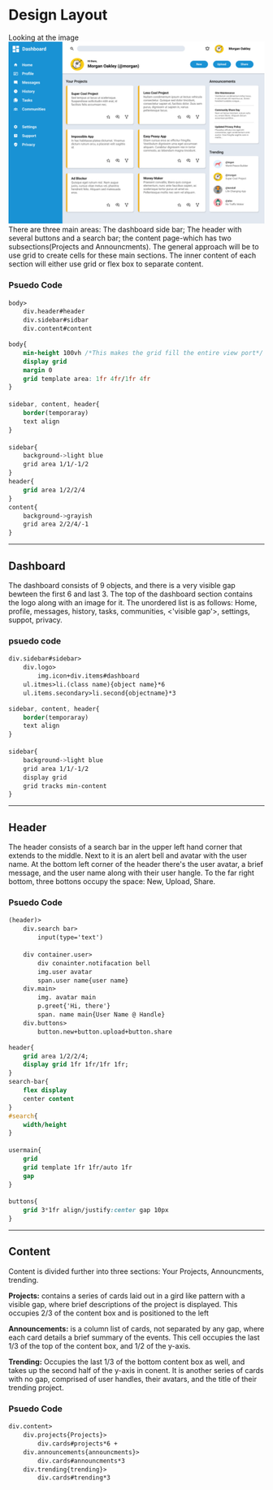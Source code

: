 # Design Layout
Looking at the image 
![dashboard-template](dashboard-project.png)
There are three main areas: The dashboard side bar; The header with several buttons and a search bar; the content page-which has two subsections(Projects and Announcments). The general approach will be to use grid to create cells for these main sections. The inner content of each section will either use grid or flex box to separate content.

### Psuedo Code
```html
body>
    div.header#header
    div.sidebar#sidbar
    div.content#content
```
```css
body{
    min-height 100vh /*This makes the grid fill the entire view port*/
    display grid
    margin 0
    grid template area: 1fr 4fr/1fr 4fr
}

sidebar, content, header{
    border(temporaray)
    text align
}

sidebar{
    background->light blue
    grid area 1/1/-1/2
}
header{
    grid area 1/2/2/4
}
content{
    background->grayish
    grid area 2/2/4/-1
}
```

---

## Dashboard

The dashboard consists of 9 objects, and there is a very visible gap bewteen the first 6 and last 3.
The top of the dashboard section contains the logo along with an image for it.
The unordered list is as follows: Home, profile, messages, history, tasks, communities, <'visible gap'>,
settings, suppot, privacy.


### psuedo code

```html
div.sidebar#sidebar>
    div.logo>
        img.icon+div.items#dashboard
    ul.itmes>li.(class name){object name}*6
    ul.items.secondary>li.second{objectname}*3
```
```css
sidebar, content, header{
    border(temporaray)
    text align
}

sidebar{
    background->light blue
    grid area 1/1/-1/2
    display grid
    grid tracks min-content
}
```

---

## Header
The header consists of a search bar in the upper left hand corner that extends to the middle. Next to it is an
alert bell and avatar with the user name. At the bottom left corner of the header there's the user avatar, a
brief message, and the user name along with their user hangle. To the far right bottom, three bottons occupy the
space: New, Upload, Share.

### Psuedo Code
```html
(header)>
    div.search bar>
        input(type='text')
    
    div container.user>
        div conainter.notifacation bell
        img.user avatar
        span.user name{user name}
    div.main>
        img. avatar main
        p.greet{'Hi, there'}
        span. name main{User Name @ Handle}
    div.buttons>
        button.new+button.upload+button.share
```
```css
header{
    grid area 1/2/2/4;
    display grid 1fr 1fr/1fr 1fr;
}
search-bar{
    flex display
    center content
}
#search{
    width/height
}

usermain{
    grid
    grid template 1fr 1fr/auto 1fr
    gap
}

buttons{
    grid 3*1fr align/justify:center gap 10px
}
```

---

## Content
Content is divided further into three sections: Your Projects, Announcments, trending.

<b>Projects:</b> contains a series of cards laid out in a gird like pattern with a visible gap, where brief 
descriptions of the project is displayed. This occupies 2/3 of the content box and is positioned to the left

<b>Announcements:</b> is a column list of cards, not separated by any gap, where each card details a brief 
summary of the events. This cell occupies the last 1/3 of the top of the content box, and 1/2 of the y-axis.

<b>Trending:</b> Occupies the last 1/3 of the bottom content box as well, and takes up the second half of the y-axis
in conent. It is another series of cards with no gap, comprised of user handles, their avatars, and the title of their
trending project.

### Psuedo Code

```html
div.content>
    div.projects{Projects}>
        div.cards#projects*6 + 
    div.announcements{announcments}>
        div.cards#announcments*3 
    div.trending{trending}>
        div.cards#trending*3 
```